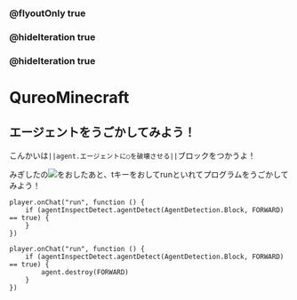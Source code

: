 ### @flyoutOnly true
### @hideIteration true
### @hideIteration true
# QureoMinecraft

## エージェントをうごかしてみよう！

こんかいは``||agent.エージェントに○を破壊させる||``ブロックをつかうよ！

みぎしたの![](https://raw.githubusercontent.com/camp-minecraft/TechkidsCampTutorial/master/images/playbutton.png)をおしたあと、tキーをおしてrunといれてプログラムをうごかしてみよう！
```template
player.onChat("run", function () {
    if (agentInspectDetect.agentDetect(AgentDetection.Block, FORWARD) == true) {
    }
})
```
```ghost
player.onChat("run", function () {
    if (agentInspectDetect.agentDetect(AgentDetection.Block, FORWARD) == true) {
        agent.destroy(FORWARD)
    }
})
```